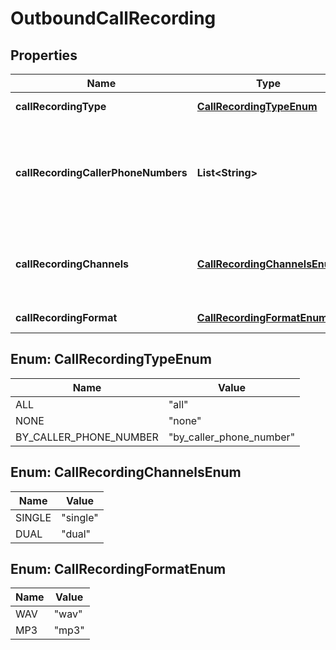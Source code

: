 

# OutboundCallRecording

## Properties

Name | Type | Description | Notes
------------ | ------------- | ------------- | -------------
**callRecordingType** | [**CallRecordingTypeEnum**](#CallRecordingTypeEnum) | Specifies which calls are recorded. |  [optional]
**callRecordingCallerPhoneNumbers** | **List&lt;String&gt;** | When call_recording_type is &#39;by_caller_phone_number&#39;, only outbound calls using one of these numbers will be recorded. Numbers must be specified in E164 format. |  [optional]
**callRecordingChannels** | [**CallRecordingChannelsEnum**](#CallRecordingChannelsEnum) | When using &#39;dual&#39; channels, the final audio file will be a stereo recording with the first leg on channel A, and the rest on channel B. |  [optional]
**callRecordingFormat** | [**CallRecordingFormatEnum**](#CallRecordingFormatEnum) | The audio file format for calls being recorded. |  [optional]



## Enum: CallRecordingTypeEnum

Name | Value
---- | -----
ALL | &quot;all&quot;
NONE | &quot;none&quot;
BY_CALLER_PHONE_NUMBER | &quot;by_caller_phone_number&quot;



## Enum: CallRecordingChannelsEnum

Name | Value
---- | -----
SINGLE | &quot;single&quot;
DUAL | &quot;dual&quot;



## Enum: CallRecordingFormatEnum

Name | Value
---- | -----
WAV | &quot;wav&quot;
MP3 | &quot;mp3&quot;



